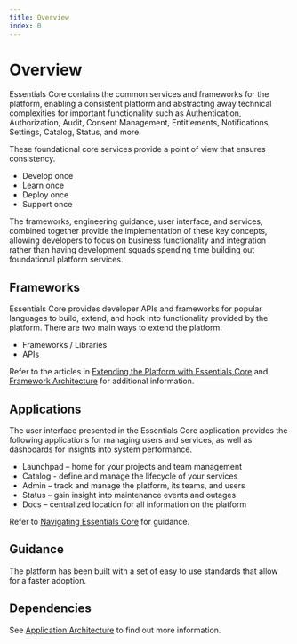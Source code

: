 ```yaml
---
title: Overview
index: 0
---
```


# Overview

Essentials Core contains the common services and frameworks for the platform, enabling a consistent platform and abstracting away technical complexities for important functionality such as Authentication, Authorization, Audit, Consent Management, Entitlements, Notifications, Settings, Catalog, Status, and more.

These foundational core services provide a point of view that ensures consistency.

- Develop once
- Learn once
- Deploy once
- Support once

The frameworks, engineering guidance, user interface, and services, combined together provide the implementation of these key concepts, allowing developers to focus on business functionality and integration rather than having development squads spending time building out foundational platform services.

## Frameworks

Essentials Core provides developer APIs and frameworks for popular languages to build, extend, and hook into functionality provided by the platform. There are two main ways to extend the platform:

- Frameworks / Libraries
- APIs

Refer to the articles in [Extending the Platform with Essentials Core](/essentials-core/extending/getting-started) and [Framework Architecture](/essentials-core/architecture/framework-architecture) for additional information.

## Applications

The user interface presented in the Essentials Core application provides the following applications for managing users and services, as well as dashboards for insights into system performance. 

- Launchpad – home for your projects and team management
- Catalog - define and manage the lifecycle of your services
- Admin – track and manage the platform, its teams, and users
- Status – gain insight into maintenance events and outages
- Docs – centralized location for all information on the platform

Refer to [Navigating Essentials Core](/essentials-core/introduction/navigating-core) for guidance.

## Guidance

The platform has been built with a set of easy to use standards that allow for a faster adoption.

## Dependencies

See [Application Architecture](/essentials-core/architecture/application-architecture) to find out more information.
